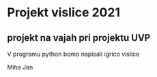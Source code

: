 # Projekt vislice 2021
## projekt na vajah pri projektu UVP

V programu python bomo napisali igrico vislice

Miha Jan 